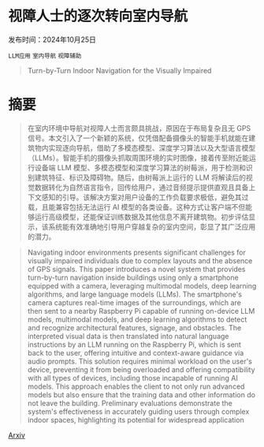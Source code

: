 # 视障人士的逐次转向室内导航

发布时间：2024年10月25日

`LLM应用` `室内导航` `视障辅助`

> Turn-by-Turn Indoor Navigation for the Visually Impaired

# 摘要

> 在室内环境中导航对视障人士而言颇具挑战，原因在于布局复杂且无 GPS 信号。本文引入了一个新颖的系统，仅凭借配备摄像头的智能手机就能在建筑物内实现逐向导航，借助了多模态模型、深度学习算法以及大型语言模型（LLMs）。智能手机的摄像头抓取周围环境的实时图像，接着传至附近能运行设备端 LLM 模型、多模态模型和深度学习算法的树莓派，用于检测和识别建筑特征、标识及障碍物。随后，由树莓派上运行的 LLM 将解读后的视觉数据转化为自然语言指令，回传给用户，通过音频提示提供直观且具备上下文感知的引导。该解决方案对用户设备的工作负载要求极低，避免其过载，且能兼容包括无法运行 AI 模型的各类设备。这种方式让客户端不但能够运行高级模型，还能保证训练数据及其他信息不离开建筑物。初步评估显示，该系统能有效准确地引导用户穿越复杂的室内空间，彰显了其广泛应用的潜力。

> Navigating indoor environments presents significant challenges for visually impaired individuals due to complex layouts and the absence of GPS signals. This paper introduces a novel system that provides turn-by-turn navigation inside buildings using only a smartphone equipped with a camera, leveraging multimodal models, deep learning algorithms, and large language models (LLMs). The smartphone's camera captures real-time images of the surroundings, which are then sent to a nearby Raspberry Pi capable of running on-device LLM models, multimodal models, and deep learning algorithms to detect and recognize architectural features, signage, and obstacles. The interpreted visual data is then translated into natural language instructions by an LLM running on the Raspberry Pi, which is sent back to the user, offering intuitive and context-aware guidance via audio prompts. This solution requires minimal workload on the user's device, preventing it from being overloaded and offering compatibility with all types of devices, including those incapable of running AI models. This approach enables the client to not only run advanced models but also ensure that the training data and other information do not leave the building. Preliminary evaluations demonstrate the system's effectiveness in accurately guiding users through complex indoor spaces, highlighting its potential for widespread application

[Arxiv](https://arxiv.org/abs/2410.19954)
